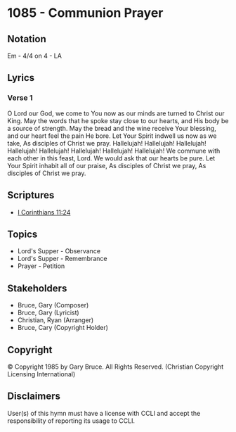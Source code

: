 # 1085 - Communion Prayer

## Notation

Em - 4/4 on 4 - LA

## Lyrics

### Verse 1

O Lord our God, we come to You now as our minds are turned to Christ our King. May the words that he spoke stay close to our hearts, and His body be a source of strength. May the bread and the wine receive Your blessing, and our heart feel the pain He bore. Let Your Spirit indwell us now as we take, As disciples of Christ we pray. Hallelujah! Hallelujah! Hallelujah! Hallelujah! Hallelujah! Hallelujah! Hallelujah! Hallelujah! We commune with each other in this feast, Lord. We would ask that our hearts be pure. Let Your Spirit inhabit all of our praise, As disciples of Christ we pray, As disciples of Christ we pray.


## Scriptures

- [I Corinthians 11:24](https://www.biblegateway.com/passage/?search=I%20Corinthians%2011%3A24)

## Topics

- Lord's Supper - Observance
- Lord's Supper - Remembrance
- Prayer - Petition

## Stakeholders

- Bruce, Gary (Composer)
- Bruce, Gary (Lyricist)
- Christian, Ryan (Arranger)
- Bruce, Cary (Copyright Holder)

## Copyright

© Copyright 1985 by Gary Bruce. All Rights Reserved.
(Christian Copyright Licensing International)

## Disclaimers

User(s) of this hymn must have a license with CCLI and accept the responsibility of reporting its usage to CCLI.

